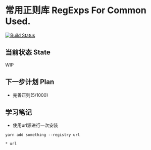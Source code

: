 # 常用正则库 RegExps For Common Used.

[![Build Status](https://travis-ci.com/AnCoSONG/RegExpUtils.svg?branch=master)](https://travis-ci.com/AnCoSONG/RegExpUtils)

## 当前状态 State

WIP

## 下一步计划 Plan

* 完善正则(5/1000)

## 学习笔记

* 使用url源进行一次安装

```shell
yarn add something --registry url 

* url 